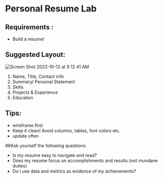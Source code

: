 # Personal Resume Lab

## Requirements :
- Build a resume!

## Suggested Layout:
![Screen Shot 2022-10-12 at 9 12 41 AM](https://user-images.githubusercontent.com/100215009/195351985-8af3e4be-9c5f-4193-9ad6-b5c5cb62e913.png)

1. Name, Title, Contact info
2. Summary/ Personal Statement 
3. Skills
4. Projects & Experience 
5. Education 

## Tips:
- wireframe first
- Keep it clean! Avoid columns, tables, font colors etc. 
- update often

##Ask yourself the following questions:
- Is my resume easy to navigate and read?
- Does my resume focus on accomplishments and results (not mundane duties)
- Do I use data and metrics as evidence of my achievements?
